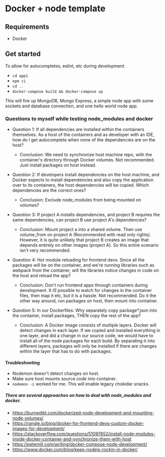 # Docker + node template
## Requirements
- Docker

## Get started
To allow for autocompletes, eslint, etc during development. 
- `cd app1`
- `npm ci`
- `cd ..`
- `docker-compose build && docker-compose up`

This will fire up MongoDB, Mongo Express, a simple node app with some sockets and database connection, and one hello world node app.

### Questions to myself while testing node_modules and docker
- Question 1: If all dependencies are installed within the containers themselves. As a host of the containers and as developer with an IDE, how do I get autocomplete when none of the dependencies are on the host?
  - Conclusion: We need to synchronize host machine repo, with the container's directory through Docker volumes. Not recommended. Just install packages on host instead.

- Question 2: If developers install dependencies on the host machine, and Docker expects to install dependencies and also copy the application over to its containers, the host dependencies will be copied. Which dependencies are the correct ones?
  - Conclusion: Exclude node_modules from being mounted on volumes?

- Question 3: If project A installs dependencies, and project B requires the same dependencies, can project B use project A's dependencies?
  - Conclusion: Mount project a into a shared volume. Then use volume_from on project A (Recommended with read only rights). However, it is quite unlikely that project B creates an image that depends entirely on other images (project A). So this entire scenario isn't very recommended.

- Question 4: Hot module reloading for frontend devs. Since all the packages will be on the container, and we're running libraries such as webpack from the container, will the libraries notice changes in code on the host and reload the app?
  - Conclusion: Don't run frontend apps through containers during development. It _IS_ possible to watch for changes in the container files, then map it etc, but it is a hassle. Not recommended. Do it the other way around, run packages on host, then mount into container.

- Question 5: In our Dockerfiles: Why separately copy package*.json into the container, install packages, THEN copy the rest of the app?
  - Conclusion: A Docker image consists of multiple layers. Docker will detect changes in each layer. If we copied and installed everything in one layer, and did a change in our source code, we would have to install all of the node packages for each build. By separating it into different layers, packages will only be installed if there are changes within the layer that has to do with packages.

#### Troubleshooting
- Nodemon doesn't detect changes on host. 
 - Make sure host mounts source code into container.
 - `nodemon -L` worked for me. This will enable legacy chokidar snacks.

##### There are several approaches on how to deal with node_modules and docker.
- https://burnedikt.com/dockerized-node-development-and-mounting-node-volumes/
- https://rangle.io/blog/docker-for-frontend-devs-custom-docker-images-for-development/
- https://stackoverflow.com/questions/51097652/install-node-modules-inside-docker-container-and-synchronize-them-with-host
- https://petemill.com/writing/docker-compose-node-development/
- https://www.docker.com/blog/keep-nodejs-rockin-in-docker/
